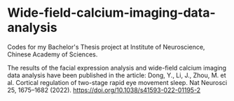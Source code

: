 # Wide-field-calcium-imaging-data-analysis
Codes for my Bachelor's Thesis project at Institute of Neuroscience, Chinese Academy of Sciences.

The results of the facial expression analysis and wide-field calcium imaging data analysis have been published in the article:
Dong, Y., Li, J., Zhou, M. et al. Cortical regulation of two-stage rapid eye movement sleep. Nat Neurosci 25, 1675–1682 (2022). https://doi.org/10.1038/s41593-022-01195-2
